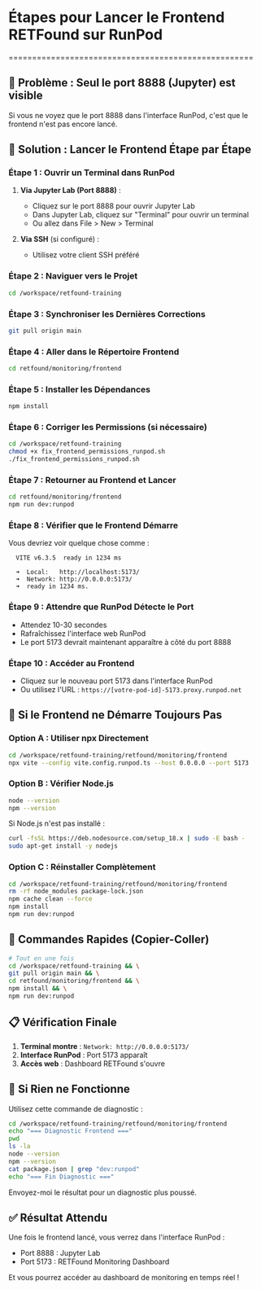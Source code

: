 # Étapes pour Lancer le Frontend RETFound sur RunPod
====================================================

## 🚨 Problème : Seul le port 8888 (Jupyter) est visible

Si vous ne voyez que le port 8888 dans l'interface RunPod, c'est que le frontend n'est pas encore lancé.

## 🚀 Solution : Lancer le Frontend Étape par Étape

### **Étape 1 : Ouvrir un Terminal dans RunPod**

1. **Via Jupyter Lab (Port 8888)** :
   - Cliquez sur le port 8888 pour ouvrir Jupyter Lab
   - Dans Jupyter Lab, cliquez sur "Terminal" pour ouvrir un terminal
   - Ou allez dans File > New > Terminal

2. **Via SSH** (si configuré) :
   - Utilisez votre client SSH préféré

### **Étape 2 : Naviguer vers le Projet**

```bash
cd /workspace/retfound-training
```

### **Étape 3 : Synchroniser les Dernières Corrections**

```bash
git pull origin main
```

### **Étape 4 : Aller dans le Répertoire Frontend**

```bash
cd retfound/monitoring/frontend
```

### **Étape 5 : Installer les Dépendances**

```bash
npm install
```

### **Étape 6 : Corriger les Permissions (si nécessaire)**

```bash
cd /workspace/retfound-training
chmod +x fix_frontend_permissions_runpod.sh
./fix_frontend_permissions_runpod.sh
```

### **Étape 7 : Retourner au Frontend et Lancer**

```bash
cd retfound/monitoring/frontend
npm run dev:runpod
```

### **Étape 8 : Vérifier que le Frontend Démarre**

Vous devriez voir quelque chose comme :
```
  VITE v6.3.5  ready in 1234 ms

  ➜  Local:   http://localhost:5173/
  ➜  Network: http://0.0.0.0:5173/
  ➜  ready in 1234 ms.
```

### **Étape 9 : Attendre que RunPod Détecte le Port**

- Attendez 10-30 secondes
- Rafraîchissez l'interface web RunPod
- Le port 5173 devrait maintenant apparaître à côté du port 8888

### **Étape 10 : Accéder au Frontend**

- Cliquez sur le nouveau port 5173 dans l'interface RunPod
- Ou utilisez l'URL : `https://[votre-pod-id]-5173.proxy.runpod.net`

## 🔧 Si le Frontend ne Démarre Toujours Pas

### **Option A : Utiliser npx Directement**

```bash
cd /workspace/retfound-training/retfound/monitoring/frontend
npx vite --config vite.config.runpod.ts --host 0.0.0.0 --port 5173
```

### **Option B : Vérifier Node.js**

```bash
node --version
npm --version
```

Si Node.js n'est pas installé :
```bash
curl -fsSL https://deb.nodesource.com/setup_18.x | sudo -E bash -
sudo apt-get install -y nodejs
```

### **Option C : Réinstaller Complètement**

```bash
cd /workspace/retfound-training/retfound/monitoring/frontend
rm -rf node_modules package-lock.json
npm cache clean --force
npm install
npm run dev:runpod
```

## 🎯 Commandes Rapides (Copier-Coller)

```bash
# Tout en une fois
cd /workspace/retfound-training && \
git pull origin main && \
cd retfound/monitoring/frontend && \
npm install && \
npm run dev:runpod
```

## 📋 Vérification Finale

1. **Terminal montre** : `Network: http://0.0.0.0:5173/`
2. **Interface RunPod** : Port 5173 apparaît
3. **Accès web** : Dashboard RETFound s'ouvre

## 🚨 Si Rien ne Fonctionne

Utilisez cette commande de diagnostic :

```bash
cd /workspace/retfound-training/retfound/monitoring/frontend
echo "=== Diagnostic Frontend ==="
pwd
ls -la
node --version
npm --version
cat package.json | grep "dev:runpod"
echo "=== Fin Diagnostic ==="
```

Envoyez-moi le résultat pour un diagnostic plus poussé.

## ✅ Résultat Attendu

Une fois le frontend lancé, vous verrez dans l'interface RunPod :
- Port 8888 : Jupyter Lab
- Port 5173 : RETFound Monitoring Dashboard

Et vous pourrez accéder au dashboard de monitoring en temps réel !
